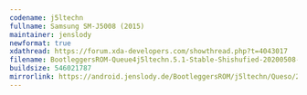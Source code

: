 ```yaml
---
codename: j5ltechn
fullname: Samsung SM-J5008 (2015)
maintainer: jenslody
newformat: true
xdathread: https://forum.xda-developers.com/showthread.php?t=4043017
filename: BootleggersROM-Queue4j5ltechn.5.1-Stable-Shishufied-20200508-130131.zip
buildsize: 546021787
mirrorlink: https://android.jenslody.de/BootleggersROM/j5ltechn/Queso/20200508-130131/
---
```



